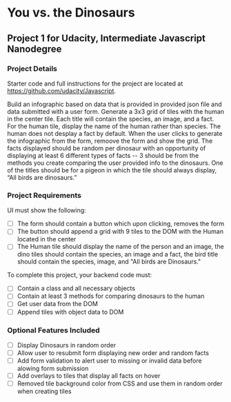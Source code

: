 # You vs. the Dinosaurs

## Project 1 for Udacity, Intermediate Javascript Nanodegree

### Project Details

Starter code and full instructions for the project are located at https://github.com/udacity/Javascript.

Build an infographic based on data that is provided in provided json file and data submitted with a user form. Generate a 3x3 grid of tiles with the human in the center tile. Each title will contain the species, an image, and a fact. For the human tile, display the name of the human rather than species. The human does not desplay a fact by default. When the user clicks to generate the infographic from the form, remoove the form and show the grid. The facts displayed should be random per dinosaur with an opportunity of displaying at least 6 different types of facts -- 3 should be from the methods you create comparing the user provided info to the dinosaurs. One of the titles should be for a pigeon in which the tile should always display, “All birds are dinosaurs.”

### Project Requirements

UI must show the following:

- [ ] The form should contain a button which upon clicking, removes the form
- [ ] The button should append a grid with 9 tiles to the DOM with the Human located in the center
- [ ] The Human tile should display the name of the person and an image, the dino tiles should contain the species, an image and a fact, the bird title should contain the species, image, and "All birds are Dinosaurs."

To complete this project, your backend code must:

- [ ] Contain a class and all necessary objects
- [ ] Contain at least 3 methods for comparing dinosaurs to the human
- [ ] Get user data from the DOM
- [ ] Append tiles with object data to DOM

### Optional Features Included

- [ ] Display Dinosaurs in random order
- [ ] Allow user to resubmit form displaying new order and random facts
- [ ] Add form validation to alert user to missing or invalid data before alowing form submission
- [ ] Add overlays to tiles that display all facts on hover
- [ ] Removed tile background color from CSS and use them in random order when creating tiles
